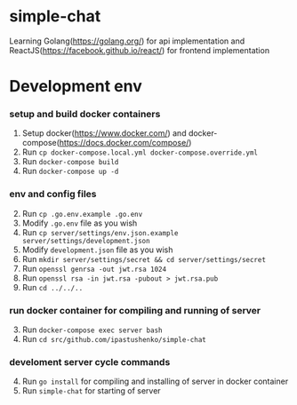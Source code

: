 # simple-chat
Learning Golang(https://golang.org/) for api implementation and ReactJS(https://facebook.github.io/react/) for frontend implementation

# Development env
### setup and build docker containers
1. Setup docker(https://www.docker.com/) and docker-compose(https://docs.docker.com/compose/)
1. Run `cp docker-compose.local.yml docker-compose.override.yml`
1. Run `docker-compose build`
1. Run `docker-compose up -d`

### env and config files
2. Run `cp .go.env.example .go.env`
2. Modify `.go.env` file as you wish
2. Run `cp server/settings/env.json.example server/settings/development.json`
2. Modify `development.json` file as you wish
2. Run `mkdir server/settings/secret && cd server/settings/secret`
2. Run `openssl genrsa -out jwt.rsa 1024`
2. Run `openssl rsa -in jwt.rsa -pubout > jwt.rsa.pub`
2. Run `cd ../../..`

### run docker container for compiling and running of server
3. Run `docker-compose exec server bash`
3. Run `cd src/github.com/ipastushenko/simple-chat`

### develoment server cycle commands
4. Run `go install` for compiling and installing of server in docker container
4. Run `simple-chat` for starting of server
